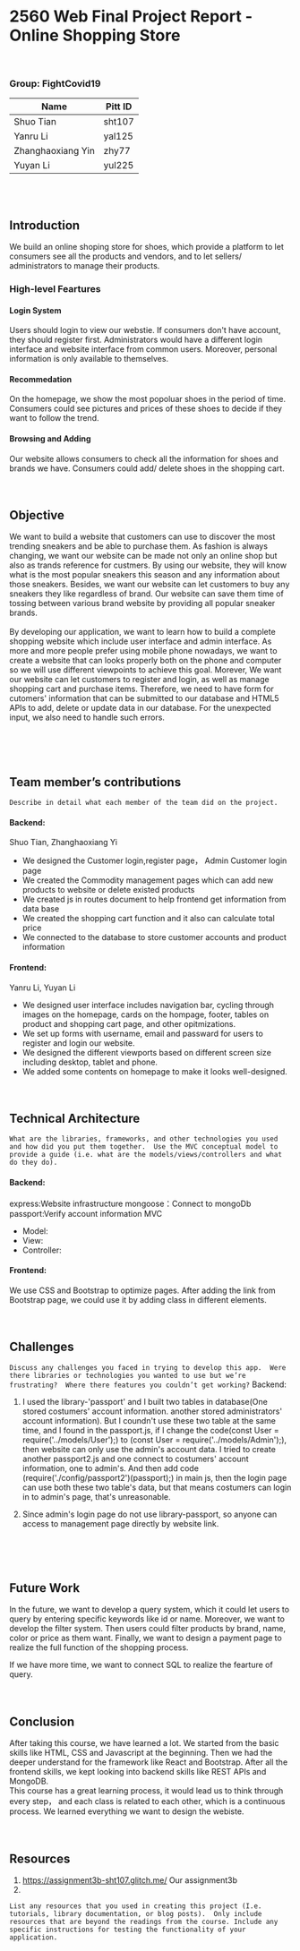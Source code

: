 # 2560 Web Final Project Report - Online Shopping Store

<br>

### Group: FightCovid19

| Name              | Pitt ID |
| ----------------- | ------- |
| Shuo Tian         | sht107  |
| Yanru Li          | yal125  |
| Zhanghaoxiang Yin | zhy77   |
| Yuyan Li          | yul225  |

<br><br>

## Introduction
We build an online shoping store for shoes, which provide a platform to let consumers see all the products and vendors, 
and to let sellers/ administrators to manage their products. 

### High-level Feartures
#### Login System
Users should login to view our webstie. If consumers don't have account, they should register first. 
Administrators would have a different login interface and website interface from common users. 
Moreover, personal information is only available to themselves.
#### Recommedation
On the homepage, we show the most popoluar shoes in the period of time. 
Consumers could see pictures and prices of these shoes to decide if they want to follow the trend.
#### Browsing and Adding
Our website allows consumers to check all the information for shoes and brands we have. 
Consumers could add/ delete shoes in the shopping cart. <br><br><br>



## Objective
We want to build a website that customers can use to discover the most trending sneakers and be able to purchase them. As
 fashion is always changing, we want our website can be made not only an online shop but also as trands reference for custmers.
 By using our website, they will know what is the most popular sneakers this season and any information about those sneakers. Besides,
 we want our website can let customers to buy any sneakers they like regardless of brand. Our website can save them time of tossing
 between various brand website by providing all popular sneaker brands.<br>
<br>
By developing our application, we want to learn how to build a complete shopping website which include user interface and
admin interface. As more and more people prefer using mobile phone nowadays, we want to create a website that can looks 
properly both on the phone and computer so we will use different viewpoints to achieve this goal. Morever, We want our 
website can let customers to register and login, as well as manage shopping cart and purchase items. 
Therefore, we need to have form for cutomers' information that can be submitted to our database and HTML5 APIs to add, delete or
update data in our database. For the unexpected input, we also need to handle such errors.


<br><br><br>
## Team member’s contributions
`Describe in detail what each member of the team did on the project.`

#### Backend:
Shuo Tian, Zhanghaoxiang Yi
+ We designed the Customer login,register page， Admin Customer login page
+ We created the Commodity management pages which can add new products to website or delete existed products
+ We created js in routes document to help frontend get information from data base
+ We created the shopping cart function and it also can calculate total price
+ We connected to the database to store customer accounts and product information
#### Frontend: 
Yanru Li, Yuyan Li
+ We designed user interface includes navigation bar, cycling through images on the homepage, cards on the hompage, footer,
tables on product and shopping cart page, and other opitmizations.
+ We set up forms with username, email and passward for users to register and login our website.
+ We designed the different viewports based on different screen size including desktop, tablet and phone.
+ We added some contents on homepage to make it looks well-designed.<br><br><br>



## Technical Architecture
`What are the libraries, frameworks, and other technologies you used and how did you put them together. 
Use the MVC conceptual model to provide a guide (i.e. what are the models/views/controllers and what do they do).`

#### Backend:
express:Website infrastructure
mongoose：Connect to mongoDb
passport:Verify account information
MVC
+ Model: 
+ View:
+ Controller: 
#### Frontend: 
We use CSS and Bootstrap to optimize pages. 
After adding the link from Bootstrap page, we could use it by adding class in different elements. <br><br><br>



## Challenges
`Discuss any challenges you faced in trying to develop this app. 
Were there libraries or technologies you wanted to use but we’re frustrating? 
Where there features you couldn’t get working?`
Backend: 
1. I used the library-'passport' and I built two tables in database(One stored costumers' account information. another stored administrators' account information).
But I coundn't use these two table at the same time, and I found in the passport.js, if I change the code(const User = require('../models/User');) to 
(const User = require('../models/Admin');), then website can only use the admin's account data.
I tried to create another passport2.js and one connect to costumers' account information, one to admin's. And then add code (require('./config/passport2')(passport);) in main js,
then the login page can use both these two table's data, but that means costumers can login in to admin's page, that's unreasonable.

2. Since admin's login page do not use library-passport, so anyone can access to management page directly by website link.

<br><br><br>
## Future Work
In the future, we want to develop a query system, 
which it could let users to query by entering specific keywords like id or name.
Moreover, we want to develop the filter system. 
Then users could filter products by brand, name, color or price as them want. 
Finally, we want to design a payment page to realize the full function of the shopping process.<br>

If we have more time, we want to connect SQL to realize the fearture of query. <br><br><br>



## Conclusion
After taking this course, we have learned a lot. We started from the basic skills like HTML, CSS and Javascript at the beginning.
Then we had the deeper understand for the framework like React and Bootstrap. 
After all the frontend skills, we kept looking into backend skills like REST APIs and MongoDB.<br>
This course has a great learning process, it would lead us to think through every step，
and each class is related to each other, which is a continuous process.
We learned everything we want to design the webiste. <br><br><br>


## Resources
1. https://assignment3b-sht107.glitch.me/ 
   Our assignment3b
2.
`List any resources that you used in creating this project (I.e. tutorials, library documentation, or blog posts). 
Only include resources that are beyond the readings from the course.
Include any specific instructions for testing the functionality of your application.`


